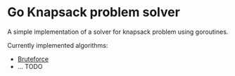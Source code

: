 # Go Knapsack problem solver

A simple implementation of a solver for knapsack problem using goroutines.

Currently implemented algorithms:

* [Bruteforce](algorithm/bruteforce.go)
* ... TODO
